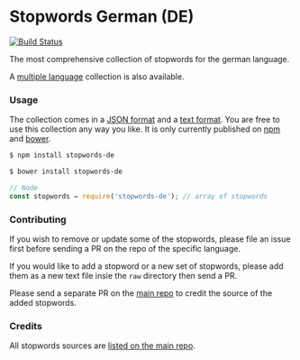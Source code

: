 Stopwords German (DE)
=======

[![Build Status](https://travis-ci.org/stopwords-iso/stopwords-de.svg?branch=master)](https://travis-ci.org/stopwords-iso/stopwords-de)

The most comprehensive collection of stopwords for the german language.

A [multiple language](https://github.com/stopwords-iso/stopwords-iso) collection is also available.

### Usage

The collection comes in a
[JSON format](https://raw.githubusercontent.com/stopwords-iso/stopwords-iso/master/stopwords-de.json) and a
[text format](https://raw.githubusercontent.com/stopwords-iso/stopwords-iso/master/stopwords-de.txt).
You are free to use this collection any way you like.
It is only currently published on [npm](https://www.npmjs.com/stopwords-de) and [bower](https://bower.io).

```sh
$ npm install stopwords-de
```

```sh
$ bower install stopwords-de
```

```js
// Node
const stopwords = require('stopwords-de'); // array of stopwords
```

### Contributing

If you wish to remove or update some of the stopwords, please file an issue first before sending a PR on the repo of the specific language.

If you would like to add a stopword or a new set of stopwords, please add them as a new text file insie the `raw` directory then send a PR.

Please send a separate PR on the [main repo](https://github.com/stopwords-iso/stopwords-iso) to credit the source of the added stopwords.

### Credits

All stopwords sources are [listed on the main repo](https://github.com/stopwords-iso/stopwords-iso/blob/master/CREDITS.md).
